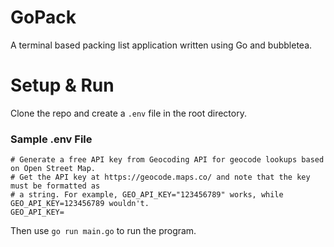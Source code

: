 # GoPack
A terminal based packing list application written using Go and bubbletea. 

# Setup & Run
Clone the repo and create a `.env` file in the root directory. 

### Sample .env File
```
# Generate a free API key from Geocoding API for geocode lookups based on Open Street Map.
# Get the API key at https://geocode.maps.co/ and note that the key must be formatted as 
# a string. For example, GEO_API_KEY="123456789" works, while GEO_API_KEY=123456789 wouldn't.
GEO_API_KEY=
```

Then use `go run main.go` to run the program. 